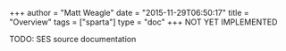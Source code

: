 +++
author = "Matt Weagle"
date = "2015-11-29T06:50:17"
title = "Overview"
tags = ["sparta"]
type = "doc"
+++
<span class="label label-warning">NOT YET IMPLEMENTED</span>


TODO: SES source documentation
